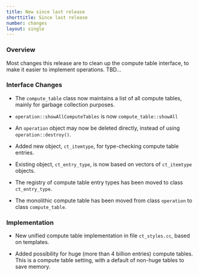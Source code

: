 ```yaml
---
title: New since last release
shorttitle: Since last release
number: changes
layout: single
---
```


### Overview

Most changes this release are to clean up the compute table interface,
to make it easier to implement operations.
TBD...

### Interface Changes

* The ```compute_table``` class now maintains a list of all compute
    tables, mainly for garbage collection purposes.

* ```operation::showAllComputeTables``` is now ```compute_table::showAll```

* An ```operation``` object may now be deleted directly,
  instead of using ```operation::destroy()```.

* Added new object, ```ct_itemtype```, for type-checking compute table entries.

* Existing object, ```ct_entry_type```, is now based on vectors of ```ct_itemtype``` objects.

* The registry of compute table entry types has been moved to
  class ```ct_entry_type```.

* The monolithic compute table has been moved from class ```operation```
  to class ```compute_table```.

### Implementation

* New unified compute table implementation in file ```ct_styles.cc```,
  based on templates.

* Added possibility for huge (more than 4 billion entries) compute tables.
  This is a compute table setting, with a default of non-huge tables
  to save memory.

